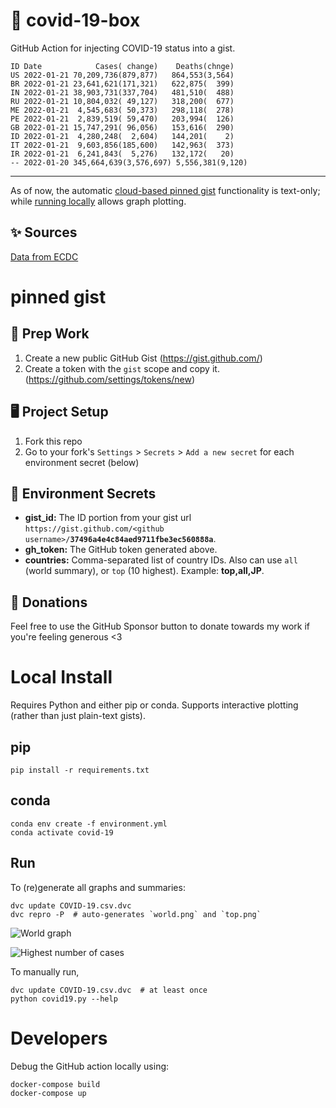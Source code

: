 # 🏥 covid-19-box

GitHub Action for injecting COVID-19 status into a gist.

```
ID Date            Cases( change)    Deaths(chnge)
US 2022-01-21 70,209,736(879,877)   864,553(3,564)
BR 2022-01-21 23,641,621(171,321)   622,875(  399)
IN 2022-01-21 38,903,731(337,704)   481,510(  488)
RU 2022-01-21 10,804,032( 49,127)   318,200(  677)
ME 2022-01-21  4,545,683( 50,373)   298,118(  278)
PE 2022-01-21  2,839,519( 59,470)   203,994(  126)
GB 2022-01-21 15,747,291( 96,056)   153,616(  290)
ID 2022-01-21  4,280,248(  2,604)   144,201(    2)
IT 2022-01-21  9,603,856(185,600)   142,963(  373)
IR 2022-01-21  6,241,843(  5,276)   132,172(   20)
-- 2022-01-20 345,664,639(3,576,697) 5,556,381(9,120)
```

---

As of now, the automatic [cloud-based pinned gist](#pinned-gist) functionality is text-only;
while [running locally](#local-install) allows graph plotting.

## ✨ Sources

[Data from ECDC](https://www.ecdc.europa.eu/en/publications-data/download-todays-data-geographic-distribution-covid-19-cases-worldwide)

# pinned gist

## 🎒 Prep Work
1. Create a new public GitHub Gist (https://gist.github.com/)
1. Create a token with the `gist` scope and copy it. (https://github.com/settings/tokens/new)

## 🖥 Project Setup
1. Fork this repo
1. Go to your fork's `Settings` > `Secrets` > `Add a new secret` for each environment secret (below)

## 🤫 Environment Secrets
- **gist_id:** The ID portion from your gist url `https://gist.github.com/<github username>/`**`37496a4e4c84aed9711fbe3ec560888a`**.
- **gh_token:** The GitHub token generated above.
- **countries:** Comma-separated list of country IDs. Also can use `all` (world summary), or `top` (10 highest). Example: **top,all,JP**.

## 💸 Donations

Feel free to use the GitHub Sponsor button to donate towards my work if you're feeling generous <3

# Local Install

Requires Python and either pip or conda. Supports interactive plotting (rather than just plain-text gists).

## pip

```
pip install -r requirements.txt
```

## conda

```
conda env create -f environment.yml
conda activate covid-19
```

## Run

To (re)generate all graphs and summaries:

```
dvc update COVID-19.csv.dvc
dvc repro -P  # auto-generates `world.png` and `top.png`
```

![World graph](world.png)

![Highest number of cases](top.png)

To manually run,

```
dvc update COVID-19.csv.dvc  # at least once
python covid19.py --help
```

# Developers

Debug the GitHub action locally using:

```
docker-compose build
docker-compose up
```
